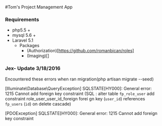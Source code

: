 #Tom's Project Management App

### Requirements

- php5.5 +
- mysql 5.6 +
- Laravel 5.1
    - Packages
      - (Authorization)[https://github.com/romanbican/roles]
      - (Imaging)[]

### Jex- Update 3/18/2016

Encountered these errors when ran migration(php artisan migrate --seed)

 [Illuminate\Database\QueryException]
  SQLSTATE[HY000]: General error: 1215 Cannot add foreign key constraint (SQL
  : alter table `fp_role_user` add constraint role_user_user_id_foreign forei
  gn key (`user_id`) references `fp_users` (`id`) on delete cascade)


  [PDOException]
  SQLSTATE[HY000]: General error: 1215 Cannot add foreign key constraint